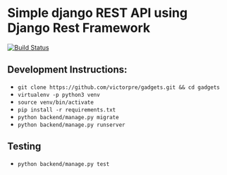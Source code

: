 # Simple django REST API using Django Rest Framework

[![Build Status](https://travis-ci.org/victorpre/gadgets.svg?branch=master)](https://travis-ci.org/victorpre/gadgets)


## Development Instructions:

- `git clone https://github.com/victorpre/gadgets.git && cd gadgets`
- `virtualenv -p python3 venv`
- `source venv/bin/activate`
- `pip install -r requirements.txt`
- `python backend/manage.py migrate`
- `python backend/manage.py runserver`


## Testing

- `python backend/manage.py test`
